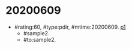# 20200609 #
* \#rating:60, \#type:pdir, \#mtime:20200609. [p1](p1)
  * \#sample2.
  * \#to:sample2.
